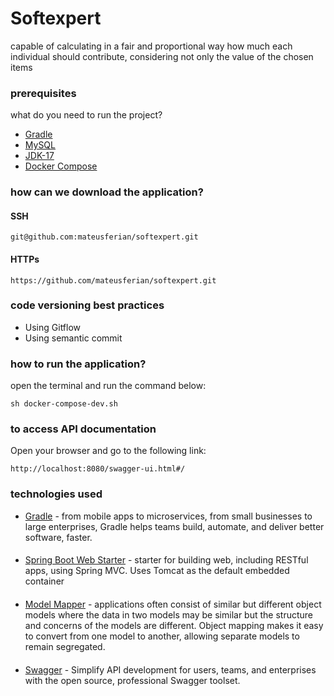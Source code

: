 # Softexpert
capable of calculating in a fair and proportional way how much each 
individual should contribute, considering not only the value of the chosen items

### prerequisites

what do you need to run the project?
 * [Gradle](https://gradle.org/)
 * [MySQL](https://www.mysql.com/)
 * [JDK-17](https://www.oracle.com/java/technologies/javase/jdk17-archive-downloads.html)
 * [Docker Compose](https://docs.docker.com/compose/)

### how can we download the application?
#### SSH
```
git@github.com:mateusferian/softexpert.git
```
#### HTTPs
```
https://github.com/mateusferian/softexpert.git
```

### code versioning best practices
* Using Gitflow
* Using semantic commit

### how to run the application?
open the terminal and run the command below:

```
sh docker-compose-dev.sh
```

### to access API documentation
Open your browser and go to the following link:
```
http://localhost:8080/swagger-ui.html#/
```
### technologies used

* [Gradle](https://gradle.org/) - from mobile apps to microservices, from small businesses to large enterprises, Gradle helps teams build, automate, and deliver better software, faster.
####
* [Spring Boot Web Starter](https://mvnrepository.com/artifact/org.springframework.boot/spring-boot-starter-test) - starter for building web, including RESTful apps, using Spring MVC. Uses Tomcat as the default embedded container
####
* [Model Mapper](http://modelmapper.org/) - applications often consist of similar but different object models where the data in two models may be similar but the structure and concerns of the models are different. Object mapping makes it easy to convert from one model to another, allowing separate models to remain segregated.
####
* [Swagger](https://swagger.io/) - Simplify API development for users, teams, and enterprises with the open source, professional Swagger toolset.
